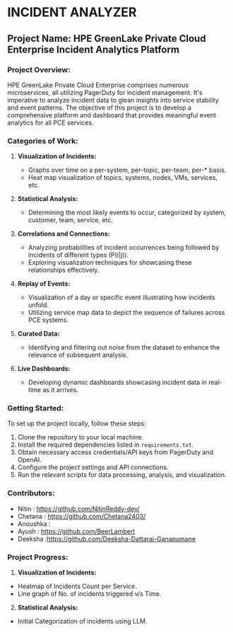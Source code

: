 # INCIDENT ANALYZER 
## Project Name: HPE GreenLake Private Cloud Enterprise Incident Analytics Platform

### Project Overview:
HPE GreenLake Private Cloud Enterprise comprises numerous microservices, all utilizing PagerDuty for incident management. It's imperative to analyze incident data to glean insights into service stability and event patterns. The objective of this project is to develop a comprehensive platform and dashboard that provides meaningful event analytics for all PCE services.

### Categories of Work:
1. **Visualization of Incidents:**
   - Graphs over time on a per-system, per-topic, per-team, per-* basis.
   - Heat map visualization of topics, systems, nodes, VMs, services, etc.

2. **Statistical Analysis:**
   - Determining the most likely events to occur, categorized by system, customer, team, service, etc.
   
3. **Correlations and Connections:**
   - Analyzing probabilities of incident occurrences being followed by incidents of different types (P(i|j)).
   - Exploring visualization techniques for showcasing these relationships effectively.

4. **Replay of Events:**
   - Visualization of a day or specific event illustrating how incidents unfold.
   - Utilizing service map data to depict the sequence of failures across PCE systems.

5. **Curated Data:**
   - Identifying and filtering out noise from the dataset to enhance the relevance of subsequent analysis.

6. **Live Dashboards:**
   - Developing dynamic dashboards showcasing incident data in real-time as it arrives.

### Getting Started:
To set up the project locally, follow these steps:
1. Clone the repository to your local machine.
2. Install the required dependencies listed in `requirements.txt`.
3. Obtain necessary access credentials/API keys from PagerDuty and OpenAI.
4. Configure the project settings and API connections.
5. Run the relevant scripts for data processing, analysis, and visualization.

### Contributors:
- Nitin : https://github.com/NitinReddy-dev/
- Chetana : https://github.com/Chetana2403/
- Anoushka : 
- Ayush : https://github.com/BeerLambert
- Deeksha :https://github.com/Deeksha-Dattaraj-Ganapumane


### Project Progress:
1. **Visualization of Incidents:**
  - Heatmap of Incidents Count per Service.
  - Line graph of No. of incidents triggered v/s Time.
2. **Statistical Analysis:**
  - Initial Categorization of incidents using LLM.
